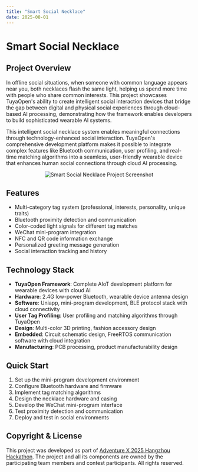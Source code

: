 ```yaml
---
title: "Smart Social Necklace"
date: 2025-08-01
---
```


<BackToProjects />

# Smart Social Necklace

## Project Overview

In offline social situations, when someone with common language appears near you, both necklaces flash the same light, helping us spend more time with people who share common interests. This project showcases TuyaOpen's ability to create intelligent social interaction devices that bridge the gap between digital and physical social experiences through cloud-based AI processing, demonstrating how the framework enables developers to build sophisticated wearable AI systems.

This intelligent social necklace system enables meaningful connections through technology-enhanced social interaction. TuyaOpen's comprehensive development platform makes it possible to integrate complex features like Bluetooth communication, user profiling, and real-time matching algorithms into a seamless, user-friendly wearable device that enhances human social connections through cloud AI processing.

<p align="center">
  <img
    src="https://images.tuyacn.com/fe-static/docs/img/206894ec-546e-4a6d-a0ce-9b521d574ccb.jpg"
    alt="Smart Social Necklace Project Screenshot"
    style={{
      width: "80%",
      borderRadius: "12px",
      boxShadow: "0 2px 16px rgba(0,0,0,0.08)"
    }}
  />
</p>

## Features

- Multi-category tag system (professional, interests, personality, unique traits)
- Bluetooth proximity detection and communication
- Color-coded light signals for different tag matches
- WeChat mini-program integration
- NFC and QR code information exchange
- Personalized greeting message generation
- Social interaction tracking and history

## Technology Stack

- **TuyaOpen Framework**: Complete AIoT development platform for wearable devices with cloud AI
- **Hardware**: 2.4G low-power Bluetooth, wearable device antenna design
- **Software**: Uniapp, mini-program development, BLE protocol stack with cloud connectivity
- **User Tag Profiling**: User profiling and matching algorithms through TuyaOpen
- **Design**: Multi-color 3D printing, fashion accessory design
- **Embedded**: Circuit schematic design, FreeRTOS communication software with cloud integration
- **Manufacturing**: PCB processing, product manufacturability design

## Quick Start

1. Set up the mini-program development environment
2. Configure Bluetooth hardware and firmware
3. Implement tag matching algorithms
4. Design the necklace hardware and casing
5. Develop the WeChat mini-program interface
6. Test proximity detection and communication
7. Deploy and test in social environments

## Copyright & License

This project was developed as part of [Adventure X 2025 Hangzhou Hackathon](https://adventure-x.org/zh). The project and all its components are owned by the participating team members and contest participants. All rights reserved.
